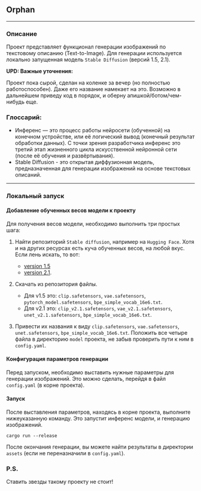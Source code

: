 ## Orphan

---

### Описание

Проект представляет функционал генерации изображений по текстовому описанию (Text-to-Image). 
Для генерации используется локально запущенная модель `Stable Diffusion` (версий 1.5, 2.1).

**UPD: Важные уточнения:** 

Проект пока сырой, сделан на коленке за вечер (но полностью работоспособен). Даже его название намекает на это.
Возможно в дальнейшем приведу код в порядок, и оберну апишкой/ботом/чем-нибудь еще.

### Глоссарий:

- Инференс — это процесс работы нейросети (обученной) на конечном устройстве, или её логический вывод (конечный результат обработки данных).
  С точки зрения разработчика инференс это третий этап жизненного цикла искусственной нейронной сети (после её обучения и развёртывания).
- Stable Diffusion - это открытая диффузионная модель, предназначенная для генерации изображений на основе текстовых описаний.

--- 

### Локальный запуск

#### Добавление обученных весов модели к проекту

Для получения весов модели, необходимо выполнить три простых шага:

1) Найти репозиторий `Stable diffusion`, например на `Hugging Face`. Хотя и на других ресурсах есть куча обученных весов, на любой вкус.
   Если лень искать, то вот:
   - [version 1.5](https://huggingface.co/lmz/rust-stable-diffusion-v1-5/tree/main/weights)
   - [version 2.1](https://huggingface.co/lmz/rust-stable-diffusion-v2-1/tree/main/weights).

2) Скачать из репозитория файлы.

   - Для v1.5 это: `clip.safetensors`, `vae.safetensors`, `pytorch_model.safetensors`, `bpe_simple_vocab_16e6.txt`.
   - Для v2.1 это: `clip_v2.1.safetensors`, `vae_v2.1.safetensors`, `unet_v2.1.safetensors`, `bpe_simple_vocab_16e6.txt`.

3) Привести их названия к виду `clip.safetensors`, `vae.safetensors`, `unet.safetensors`, `bpe_simple_vocab_16e6.txt`.
   Положить все четыре файла в директорию `model` проекта, не забыв проверить пути к ним в `config.yaml`.

#### Конфигурация параметров генерации

Перед запуском, необходимо выставить нужные параметры для генерации изображений. 
Это можно сделать, перейдя в файл `config.yaml` (в корне проекта). 

#### Запуск

После выставления параметров, находясь в корне проекта, выполните нижеуказанную команду. Это запустит инференс модели, и генерацию изображений.
```Shell
cargo run --release
```

После окончания генерации, вы можете найти результаты в директории `assets` (если не переназначили в `config.yaml`).

### P.S.

Ставить звезды такому проекту не стоит!
